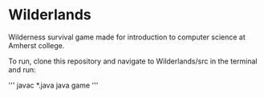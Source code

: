 # Wilderlands
Wilderness survival game made for introduction to computer science at Amherst college.

To run, clone this repository and navigate to Wilderlands/src in the terminal and run:

'''
javac *.java
java game
'''
